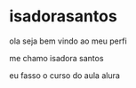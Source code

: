 # isadorasantos
ola seja bem vindo ao meu perfi

 me chamo isadora santos

 eu fasso o curso do aula alura

